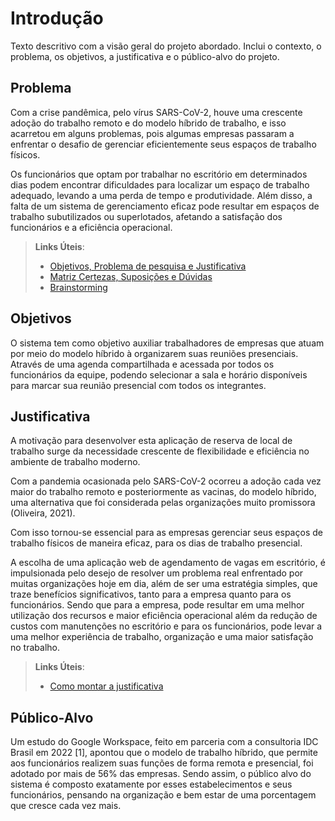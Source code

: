 # Introdução

Texto descritivo com a visão geral do projeto abordado. Inclui o contexto, o problema, os objetivos, a justificativa e o público-alvo do projeto.

## Problema
Com a crise pandêmica, pelo vírus SARS-CoV-2, houve uma crescente adoção do trabalho remoto e do modelo híbrido de trabalho, e isso acarretou em alguns problemas, pois algumas empresas passaram a enfrentar o desafio de gerenciar eficientemente seus espaços de trabalho físicos.

Os funcionários que optam por trabalhar no escritório em determinados dias podem encontrar dificuldades para localizar um espaço de trabalho adequado, levando a uma perda de tempo e produtividade. Além disso, a falta de um sistema de gerenciamento eficaz pode resultar em espaços de trabalho subutilizados ou superlotados, afetando a satisfação dos funcionários e a eficiência operacional.

> **Links Úteis**:
> - [Objetivos, Problema de pesquisa e Justificativa](https://medium.com/@versioparole/objetivos-problema-de-pesquisa-e-justificativa-c98c8233b9c3)
> - [Matriz Certezas, Suposições e Dúvidas](https://medium.com/educa%C3%A7%C3%A3o-fora-da-caixa/matriz-certezas-suposi%C3%A7%C3%B5es-e-d%C3%BAvidas-fa2263633655)
> - [Brainstorming](https://www.euax.com.br/2018/09/brainstorming/)

## Objetivos

O sistema tem como objetivo auxiliar trabalhadores de empresas que atuam por meio do modelo híbrido à organizarem suas reuniões presenciais.
Através de uma agenda compartilhada e acessada por todos os funcionários da equipe, podendo selecionar a sala e horário disponíveis para marcar sua reunião presencial com todos os integrantes.

## Justificativa

A motivação para desenvolver esta aplicação de reserva de local de trabalho surge da necessidade crescente de flexibilidade e eficiência no ambiente de trabalho moderno. 

Com a pandemia ocasionada pelo SARS-CoV-2 ocorreu a adoção cada vez maior do trabalho remoto e posteriormente as vacinas, do modelo híbrido, uma alternativa que foi considerada pelas organizações muito promissora (Oliveira, 2021). 

Com isso tornou-se essencial para as empresas gerenciar seus espaços de trabalho físicos de maneira eficaz, para os dias de trabalho presencial.

A escolha de uma aplicação web de agendamento de vagas em escritório, é impulsionada pelo desejo de resolver um problema real enfrentado por muitas organizações hoje em dia, além de ser uma estratégia simples, que traze benefícios significativos, tanto para a empresa quanto para os funcionários. Sendo que para a empresa, pode resultar em uma melhor utilização dos recursos e maior eficiência operacional além da redução de custos com manutenções no escritório e para os funcionários, pode levar a uma melhor experiência de trabalho, organização e uma maior satisfação no trabalho.

> **Links Úteis**:
> - [Como montar a justificativa](https://guiadamonografia.com.br/como-montar-justificativa-do-tcc/)

## Público-Alvo
    
Um estudo do Google Workspace, feito em parceria com a consultoria IDC Brasil em 2022 [1], apontou que o modelo de trabalho híbrido, que permite aos funcionários realizem suas funções de forma remota e presencial, foi adotado por mais de 56% das empresas. Sendo assim, o público alvo do sistema é composto exatamente por esses estabelecimentos e seus funcionários, pensando na organização e bem estar de uma porcentagem que cresce cada vez mais.
